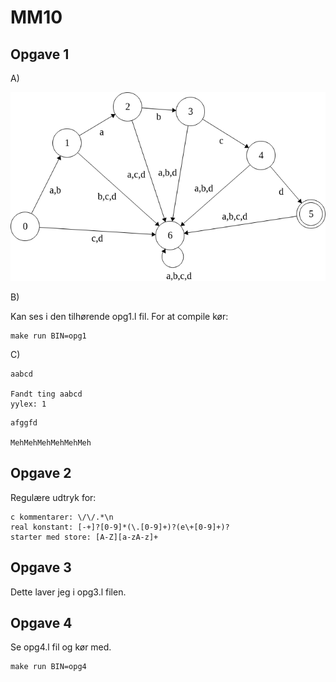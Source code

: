 # MM10

## Opgave 1

A)

<img src="./stateMachine.png"></img>

B)

Kan ses i den tilhørende opg1.l fil.
For at compile kør:

```
make run BIN=opg1
```

C)

```
aabcd

Fandt ting aabcd
yylex: 1
```

```
afggfd

MehMehMehMehMehMeh
```

## Opgave 2

Regulære udtryk for:

```
c kommentarer: \/\/.*\n
real konstant: [-+]?[0-9]*(\.[0-9]+)?(e\+[0-9]+)?
starter med store: [A-Z][a-zA-z]+
```

## Opgave 3

Dette laver jeg i opg3.l filen.

## Opgave 4

Se opg4.l fil og kør med.

```
make run BIN=opg4
```


